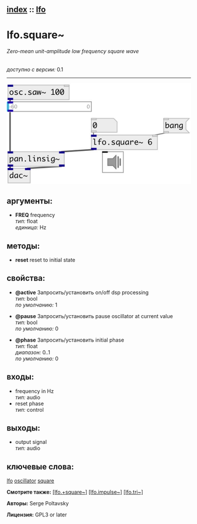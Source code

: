 [index](index.html) :: [lfo](category_lfo.html)
---

# lfo.square~

###### Zero-mean unit-amplitude low frequency square wave

*доступно с версии:* 0.1

---




[![example](../examples/img/lfo.square~.jpg)](../examples/pd/lfo.square~.pd)



## аргументы:

* **FREQ**
frequency<br>
_тип:_ float<br>
_единица:_ Hz<br>



## методы:

* **reset**
reset to initial state<br>




## свойства:

* **@active** 
Запросить/установить on/off dsp processing<br>
_тип:_ bool<br>
_по умолчанию:_ 1<br>

* **@pause** 
Запросить/установить pause oscillator at current value<br>
_тип:_ bool<br>
_по умолчанию:_ 0<br>

* **@phase** 
Запросить/установить initial phase<br>
_тип:_ float<br>
_диапазон:_ 0..1<br>
_по умолчанию:_ 0<br>



## входы:

* frequency in Hz<br>
_тип:_ audio
* reset phase<br>
_тип:_ control



## выходы:

* output signal<br>
_тип:_ audio



## ключевые слова:

[lfo](keywords/lfo.html)
[oscillator](keywords/oscillator.html)
[square](keywords/square.html)



**Смотрите также:**
[\[lfo.+square~\]](lfo.%2Bsquare~.html)
[\[lfo.impulse~\]](lfo.impulse~.html)
[\[lfo.tri~\]](lfo.tri~.html)




**Авторы:** Serge Poltavsky




**Лицензия:** GPL3 or later





